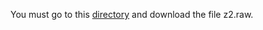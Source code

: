You must go to this [directory](https://gitlab.citius.gal/hiperespectral/galician-rivers-multispectral-anomaly-detection-dataset/-/tree/main/data/z2?ref_type=heads) and download the file z2.raw.
